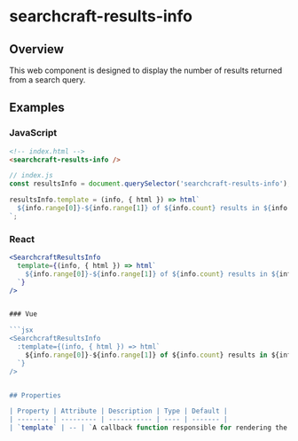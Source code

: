 # searchcraft-results-info

## Overview

This web component is designed to display the number of results returned from a search query.

## Examples

### JavaScript

```html
<!-- index.html -->
<searchcraft-results-info />
```

```js
// index.js
const resultsInfo = document.querySelector('searchcraft-results-info');

resultsInfo.template = (info, { html }) => html`
  ${info.range[0]}-${info.range[1]} of ${info.count} results in ${info.responseTime}ms
`;
```


### React

```jsx
<SearchcraftResultsInfo
  template={(info, { html }) => html`
    ${info.range[0]}-${info.range[1]} of ${info.count} results in ${info.responseTime}ms
  `}
/>


### Vue

```jsx
<SearchcraftResultsInfo
  :template={(info, { html }) => html`
    ${info.range[0]}-${info.range[1]} of ${info.count} results in ${info.responseTime}ms
  `}
/>


## Properties

| Property | Attribute | Description | Type | Default |
| -------- | --------- | ----------- | ---- | ------- |
| `template` | -- | `A callback function responsible for rendering the results info.` | `((data: { range: [number, number]; count: number; responseTime: string; }, utils: { html: TemplateHtml; }) => string) \| undefined` | `undefined` |

